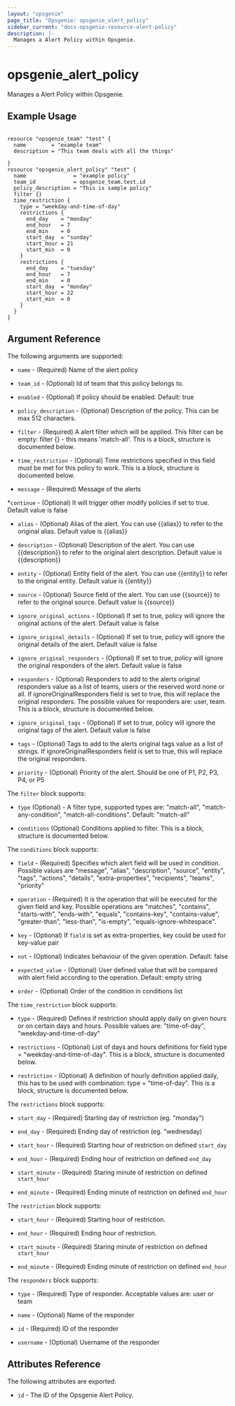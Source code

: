 ```yaml
---
layout: "opsgenie"
page_title: "Opsgenie: opsgenie_alert_policy"
sidebar_current: "docs-opsgenie-resource-alert-policy"
description: |-
  Manages a Alert Policy within Opsgenie.
---
```


# opsgenie\_alert\_policy

Manages a Alert Policy within Opsgenie.

## Example Usage

```hcl

resource "opsgenie_team" "test" {
  name        = "example team"
  description = "This team deals with all the things"

}
resource "opsgenie_alert_policy" "test" {
  name               = "example policy"
  team_id            = opsgenie_team.test.id
  policy_description = "This is sample policy"
  filter {}
  time_restriction {
    type = "weekday-and-time-of-day"
    restrictions {
      end_day    = "monday"
      end_hour   = 7
      end_min    = 0
      start_day  = "sunday"
      start_hour = 21
      start_min  = 0
    }
    restrictions {
      end_day    = "tuesday"
      end_hour   = 7
      end_min    = 0
      start_day  = "monday"
      start_hour = 22
      start_min  = 0
    }
  }
}
```

## Argument Reference

The following arguments are supported:

* `name` - (Required) Name of the alert policy

* `team_id` - (Optional) Id of team that this policy belongs to.

* `enabled` - (Optional) If policy should be enabled. Default: true

* `policy_description` - (Optional) Description of the policy. This can be max 512 characters.

* `filter` - (Required) A alert filter which will be applied. This filter can be empty: filter {} - this means 'match-all'. This is a block, structure is documented below.

* `time_restriction` - (Optional) Time restrictions specified in this field must be met for this policy to work. This is a block, structure is documented below.

* `message` - (Required) Message of the alerts

*`continue` - (Optional) It will trigger other modify policies if set to true. Default value is false

* `alias` - (Optional) Alias of the alert. You can use {{alias}} to refer to the original alias. Default value is {{alias}}

* `description` - (Optional) Description of the alert. You can use {{description}} to refer to the original alert description. Default value is {{description}}

* `entity` - (Optional) Entity field of the alert. You can use {{entity}} to refer to the original entity. Default value is {{entity}}

* `source` - (Optional) Source field of the alert. You can use {{source}} to refer to the original source. Default value is {{source}}

* `ignore_original_actions` - (Optional) If set to true, policy will ignore the original actions of the alert. Default value is false

* `ignore_original_details` - (Optional) If set to true, policy will ignore the original details of the alert. Default value is false

* `ignore_original_responders` - (Optional) If set to true, policy will ignore the original responders of the alert. Default value is false

* `responders` - (Optional) Responders to add to the alerts original responders value as a list of teams, users or the reserved word none or all. If ignoreOriginalResponders field is set to true, this will replace the original responders. The possible values for responders are: user, team. This is a block, structure is documented below.

* `ignore_original_tags` - (Optional) If set to true, policy will ignore the original tags of the alert. Default value is false

* `tags` - (Optional) Tags to add to the alerts original tags value as a list of strings. If ignoreOriginalResponders field is set to true, this will replace the original responders.

* `priority` - (Optional) Priority of the alert. Should be one of P1, P2, P3, P4, or P5



The `filter` block supports:

* `type` (Optional) - A filter type, supported types are: "match-all", "match-any-condition", "match-all-conditions". Default: "match-all"

* `conditions` (Optional) Conditions applied to filter. This is a block, structure is documented below.

The `conditions` block supports:

* `field` - (Required) Specifies which alert field will be used in condition. Possible values are "message", "alias", "description", "source", "entity", "tags", "actions", "details", "extra-properties", "recipients", "teams", "priority"

* `operation` - (Required) It is the operation that will be executed for the given field and key. Possible operations are "matches", "contains", "starts-with", "ends-with", "equals", "contains-key", "contains-value", "greater-than", "less-than", "is-empty", "equals-ignore-whitespace".

* `key` - (Optional) If `field` is set as extra-properties, key could be used for key-value pair

* `not` - (Optional) Indicates behaviour of the given operation. Default: false

* `expected_value` - (Optional) User defined value that will be compared with alert field according to the operation. Default: empty string

* `order` - (Optional) Order of the condition in conditions list

The `time_restriction` block supports:

* `type` - (Required) Defines if restriction should apply daily on given hours or on certain days and hours. Possible values are: "time-of-day", "weekday-and-time-of-day"

* `restrictions` - (Optional) List of days and hours definitions for field type = "weekday-and-time-of-day". This is a block, structure is documented below.

* `restriction` - (Optional) A definition of hourly definition applied daily, this has to be used with combination: type = "time-of-day". This is a block, structure is documented below.

The `restrictions` block supports:

* `start_day` - (Required) Starting day of restriction (eg. "monday")

* `end_day` - (Required) Ending day of restriction (eg. "wednesday)

* `start_hour` - (Required) Starting hour of restriction on defined `start_day`

* `end_hour` - (Required) Ending hour of restriction on defined `end_day`

* `start_minute` - (Required) Staring minute of restriction on defined `start_hour`

* `end_minute` - (Required) Ending minute of restriction on defined `end_hour`

The `restriction` block supports:

* `start_hour` - (Required) Starting hour of restriction.

* `end_hour` - (Required) Ending hour of restriction.

* `start_minute` - (Required) Staring minute of restriction on defined `start_hour`

* `end_minute` - (Required) Ending minute of restriction on defined `end_hour`

The `responders` block supports:

* `type` - (Required) Type of responder. Acceptable values are: user or team

* `name` - (Optional) Name of the responder

* `id` - (Required) ID of the responder

* `username` - (Optional) Username of the responder

## Attributes Reference

The following attributes are exported:

* `id` - The ID of the Opsgenie Alert Policy.

